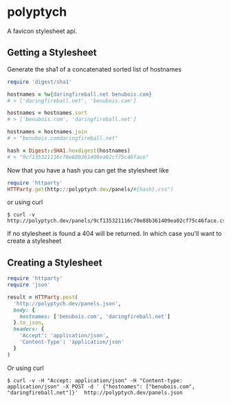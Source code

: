 polyptych
=========

A favicon stylesheet api.

Getting a Stylesheet
--------------------
Generate the sha1 of a concatenated sorted list of hostnames

```ruby
require 'digest/sha1'

hostnames = %w{daringfireball.net benubois.com}
# > ['daringfireball.net', 'benubois.com']

hostnames = hostnames.sort
# > ['benubois.com', 'daringfireball.net']

hostnames = hostnames.join
# > "benubois.comdaringfireball.net"

hash = Digest::SHA1.hexdigest(hostnames)
# > "9cf135321116c70e88b361409ea02cf75c46face"
```

Now that you have a hash you can get the stylesheet like

```ruby
require 'httparty'
HTTParty.get(http://polyptych.dev/panels/#{hash}.css")
```

or using curl

```shell
$ curl -v http://polyptych.dev/panels/9cf135321116c70e88b361409ea02cf75c46face.css
```

If no stylesheet is found a 404 will be returned. In which case you'll want to create a stylesheet

Creating a Stylesheet
---------------------

```ruby
require 'httparty'
require 'json'

result = HTTParty.post(
  'http://polyptych.dev/panels.json', 
  body: { 
    hostnames: ['benubois.com', 'daringfireball.net']
  }.to_json,
  headers: { 
    'Accept': 'application/json',
    'Content-Type': 'application/json'
  } 
)
```

Or using curl

```shell
$ curl -v -H "Accept: application/json" -H "Content-type: application/json" -X POST -d ' {"hostnames": ["benubois.com", "daringfireball.net"]}'  http://polyptych.dev/panels.json
```